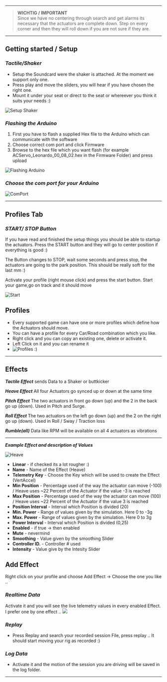 ***
> **WICHTIG / IMPORTANT**  
Since we have no centering through search and get alarms its necessary that the actuators are complete down.
Step on every corner and then they will roll down if you are not sure if they are.
***

## Getting started / Setup

### **_Tactile/Shaker_**
* Setup the Soundcard were the shaker is attached. At the moment we support only one. 
* Press play and move the sliders, you will hear if you have chosen the right one.
* Mount it under your seat or direct to the seat or whereever you think it suits your needs :)

![Setup Shaker](https://github.com/SimFeedback/SimFeedback-AC-Servo/blob/master/Docs/SetupShaker.png)

### **_Flashing the Arduino_**
1. First you have to flash a supplied Hex file to the Arduino which can communicate with the software 
2. Choose correct com port and click Firmware
3. Browse to the hex file which you want flash (for example ACServo_Leonardo_00_08_02.hex in the Firmware Folder) and press upload

![Flashing Arduino](https://github.com/SimFeedback/SimFeedback-AC-Servo/blob/master/Docs/Flashard.png)

### **_Choose the com port for your Arduino_**
![ComPort](https://github.com/SimFeedback/SimFeedback-AC-Servo/blob/master/Docs/ComPort.png)

***

## Profiles Tab

### **_START/ STOP Button_**

If you have read and finished the setup things you should be able to startup the actuators. Press the START button and they will go to center position if everything is good :) 

The Button changes to STOP, wait some seconds and press stop, the actuators are going to the park position. This should be really soft for the last mm :)

Activate your profile (right mouse click) and press the start button. Start your game,go on track and it should move

![Start](https://github.com/SimFeedback/SimFeedback-AC-Servo/blob/master/Docs/Start.png)


## Profiles
* Every supported game can have one or more profiles which define how the Actuators should move. 
* You can have a profile for every Car/Road combination which you like.
* Right click and you can copy an existing one, delete or activate it.
* Left Click on it and you can rename it 
* ![Profiles :)](https://github.com/SimFeedback/SimFeedback-AC-Servo/blob/master/Docs/Profile.png)

***

## Effects
_**Tactile Effect**_ sends Data to a Shaker or buttkicker

_**Heave Effect**_ All four Actuators go synced up or down at the same time

_**Pitch Effect**_ The two actuators in front go down (up) and the 2 in the back go up (down). Used in Pitch and Surge.

_**Roll Effect**_ The two actuators on the left go down (up) and the 2 on the right go up (down). Used in Roll / Sway / Traction loss

_**Rumble(all)**_ Data like RPM will be available on all 4 actuators as vibrations 

***
_**Example Effect and description of Values**_ 

![Heave](https://github.com/SimFeedback/SimFeedback-AC-Servo/blob/master/Docs/HeaveEffect.png)
 
* **Linear** - if checked its a lot rougher :)
* **Name** - Name of the Effect (Heave)
* **Telemetry Key** - Choose the Key which will be used to create the Effect  (VertAccel)
* **Min Position** - Percentage used of the way the actuator can move (-100) / Heave uses ~22 Percent of the Actuator if the value -3 is reached    
* **Max Position** - Percentage used of the way the actuator can move (100) / Heave uses ~22 Percent of the Actuator if the value 3 is reached
* **Position Interval** - Interval which Position is divided (20)
* **Min. Power** - Range of values given by the simulation. Here 0 to -3g
* **Max. Power** - Range of values given by the simulation. Here 0 to 3g
* **Power Interval** - Interval which Position is divided (0,25)
* **Enabled** - if true -> then enabled 
* **Mute** - nevermind
* **Smoothing** - Value given by the smoothing Slider
* **Controller ID.** - Controller # used 
* **Intensity** - Value give by the Intesity Slider

## **Add Effect**
Right click on your profile and choose Add Effect -> Choose the one you like ..


### **_Realtime Data_**

Activate it and you will see the live telemetry values in every enabled Effect. I prefer one by one effect ..
![](https://github.com/SimFeedback/SimFeedback-AC-Servo/blob/master/Docs/Realtime.png)


### **_Replay_**
* Press Replay and search your recorded session File, press replay .. It should start moving your rig as recorded :) 

### **_Log Data_**
* Activate it and the motion of the session you are driving will be saved in the log folder.

***


